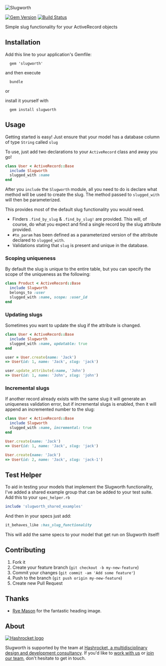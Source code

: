 ![Slugworth](http://f.cl.ly/items/3T1K3g040S0u2l0G0d3V/slugworth_header.png)

[![Gem Version](http://img.shields.io/gem/v/slugworth.svg?style=flat)](http://badge.fury.io/rb/slugworth)
[![Build Status](https://img.shields.io/github/workflow/status/mattpolito/slugworth/CI)](https://github.com/mattpolito/slugworth/actions?query=workflow%3ACI)

Simple slug functionality for your ActiveRecord objects

## Installation

Add this line to your application's Gemfile:

```shell
  gem 'slugworth'
```

and then execute

```shell
  bundle
```

or

install it yourself with

```shell
  gem install slugworth
```

## Usage

Getting started is easy! Just ensure that your model has a database column of type `String` called `slug`

To use, just add two declarations to your `ActiveRecord` class and away you go!

```ruby
class User < ActiveRecord::Base
  include Slugworth
  slugged_with :name
end
```

After you `include` the `Slugworth` module, all you need to do is declare what method will be used to create the slug. The method passed to `slugged_with` will then be parameterized.

This provides most of the default slug functionality you would need.

* Finders `.find_by_slug` & `.find_by_slug!` are provided. This will, of course, do what you expect and find a single record by the slug attribute provided.
* `#to_param` has been defined as a parameterized version of the attribute declared to `slugged_with`.
* Validations stating that `slug` is present and unique in the database.

### Scoping uniqueness

By default the slug is unique to the entire table, but you can specify the scope of the uniqueness as the following:

```ruby
class Product < ActiveRecord::Base
  include Slugworth
  belongs_to :user
  slugged_with :name, scope: :user_id
end
```

### Updating slugs

Sometimes you want to update the slug if the attribute is changed.

```ruby
class User < ActiveRecord::Base
  include Slugworth
  slugged_with :name, updatable: true
end

user = User.create(name: 'Jack')
=> User(id: 1, name: 'Jack', slug: 'jack')

user.update_attribute(:name, 'John')
=> User(id: 1, name: 'John', slug: 'john')
```

### Incremental slugs

If another record already exists with the same slug it will generate an uniqueness validation error, but if incremental slugs is enabled, then it will append an incremented number to the slug:

```ruby
class User < ActiveRecord::Base
  include Slugworth
  slugged_with :name, incremental: true
end

User.create(name: 'Jack')
=> User(id: 1, name: 'Jack', slug: 'jack')

User.create(name: 'Jack')
=> User(id: 2, name: 'Jack', slug: 'jack-1')
```

## Test Helper

To aid in testing your models that implement the Slugworth functionality, I've added a shared example group that can be added to your test suite. Add this to your `spec_helper.rb`

```ruby
include 'slugworth_shared_examples'
```

And then in your specs just add:

```ruby
it_behaves_like :has_slug_functionality
```

This will add the same specs to your model that get run on Slugworth itself!

## Contributing

1. Fork it
2. Create your feature branch (`git checkout -b my-new-feature`)
3. Commit your changes (`git commit -am 'Add some feature'`)
4. Push to the branch (`git push origin my-new-feature`)
5. Create new Pull Request

## Thanks

* [Rye Mason][] for the fantastic heading image.

[Rye Mason]: https://github.com/ryenotbread

## About

[![Hashrocket logo](https://hashrocket.com/hashrocket_logo.svg)](https://hashrocket.com)

Slugworth is supported by the team at [Hashrocket, a
multidisciplinary design and development consultancy](https://hashrocket.com). If you'd like to [work with us](https://hashrocket.com/contact-us/hire-us) or [join our team](https://hashrocket.com/contact-us/jobs), don't hesitate to get in touch.
